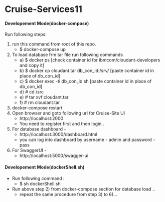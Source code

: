 # Cruise-Services11
#### Developement Mode(docker-compose) ####
 Run following steps:
   1) run this command from root of this repo.
      - $ docker-compose up
   2) To load database frm tar file run following commands
      - a) $ docker ps                                                  [check container id for ibmcom/cloudant-developers and copy it]
      - b) $ docker cp cloudant.tar db_con_id:/srv/                     [paste container id in place of db_con_id]      
      - c) $ docker exec -ti db_con_id sh                               [paste container id in place of db_con_id]
      - d) # cd /src
      - e) # tar xvf cloudant.tar
      - f) # rm cloudant.tar
   3) docker-compose restart
   4) Open browser and goto following url for Cruise-Site UI
      - http://localhost:2000
      - You need to register first and then login..
   5) For database dashboard -
      - http://localhost:3000/dashboard.html
      - you can log into dashboard by username - admin and password - pass
   6) For SwaggerUI -
      - http://localhost:5000/swagger-ui
#### Developement Mode(dockerShell.sh) ####
  -  Run following command :
     - $ sh dockerShell.sh
  - Run above step 2) from docker-compose section for database load ..
     - repeat the same procedure from step 3) to 6)...
